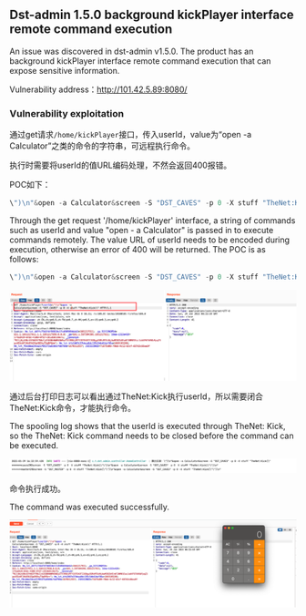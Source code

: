 ## Dst-admin 1.5.0 background kickPlayer interface remote command execution

An issue was discovered in dst-admin v1.5.0. The product has an background kickPlayer interface remote command execution that can expose sensitive information.

Vulnerability address：http://101.42.5.89:8080/



### Vulnerability exploitation

通过get请求`/home/kickPlayer`接口，传入userId，value为“open -a Calculator”之类的命令的字符串，可远程执行命令。

执行时需要将userId的值URL编码处理，不然会返回400报错。

POC如下：

```java
\")\n"&open -a Calculator&screen -S "DST_CAVES" -p 0 -X stuff "TheNet:Kick(\"
```

Through the get request '/home/kickPlayer' interface, a string of commands such as userId and value "open - a Calculator" is passed in to execute commands remotely.
The value URL of userId needs to be encoded during execution, otherwise an error of 400 will be returned.
The POC is as follows:

```java
\")\n"&open -a Calculator&screen -S "DST_CAVES" -p 0 -X stuff "TheNet:Kick(\"
```

<img src="./pic/1.png" alt="1" style="zoom:200%;" />

通过后台打印日志可以看出通过TheNet:Kick执行userId，所以需要闭合TheNet:Kick命令，才能执行命令。

The spooling log shows that the userId is executed through TheNet: Kick, so the TheNet: Kick command needs to be closed before the command can be executed.

<img src="./pic/2.png" alt="1" style="zoom:200%;" />

命令执行成功。

The command was executed successfully.

<img src="./pic/3.png" alt="1" style="zoom:200%;" />
